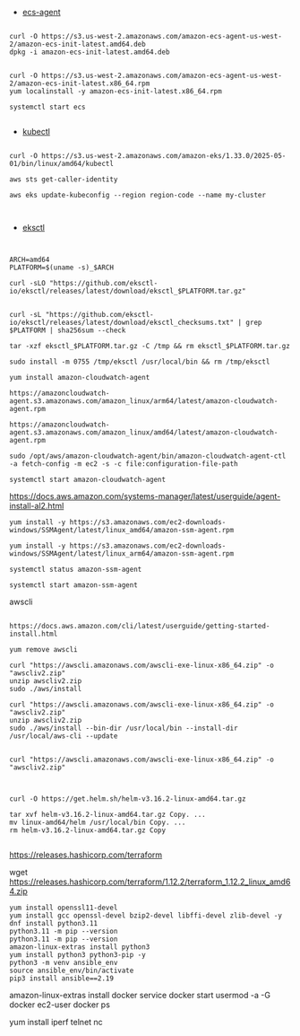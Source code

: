 


- [ecs-agent](https://docs.aws.amazon.com/AmazonECS/latest/developerguide/ecs-agent-install.html)

```

curl -O https://s3.us-west-2.amazonaws.com/amazon-ecs-agent-us-west-2/amazon-ecs-init-latest.amd64.deb
dpkg -i amazon-ecs-init-latest.amd64.deb


curl -O https://s3.us-west-2.amazonaws.com/amazon-ecs-agent-us-west-2/amazon-ecs-init-latest.x86_64.rpm
yum localinstall -y amazon-ecs-init-latest.x86_64.rpm

systemctl start ecs


```

- [kubectl](https://docs.aws.amazon.com/eks/latest/userguide/install-kubectl.html)

```

curl -O https://s3.us-west-2.amazonaws.com/amazon-eks/1.33.0/2025-05-01/bin/linux/amd64/kubectl

aws sts get-caller-identity

aws eks update-kubeconfig --region region-code --name my-cluster



```

- [eksctl](https://eksctl.io/installation/)

```


ARCH=amd64
PLATFORM=$(uname -s)_$ARCH

curl -sLO "https://github.com/eksctl-io/eksctl/releases/latest/download/eksctl_$PLATFORM.tar.gz"


curl -sL "https://github.com/eksctl-io/eksctl/releases/latest/download/eksctl_checksums.txt" | grep $PLATFORM | sha256sum --check

tar -xzf eksctl_$PLATFORM.tar.gz -C /tmp && rm eksctl_$PLATFORM.tar.gz

sudo install -m 0755 /tmp/eksctl /usr/local/bin && rm /tmp/eksctl

```

```
yum install amazon-cloudwatch-agent

https://amazoncloudwatch-agent.s3.amazonaws.com/amazon_linux/arm64/latest/amazon-cloudwatch-agent.rpm

https://amazoncloudwatch-agent.s3.amazonaws.com/amazon_linux/amd64/latest/amazon-cloudwatch-agent.rpm

sudo /opt/aws/amazon-cloudwatch-agent/bin/amazon-cloudwatch-agent-ctl -a fetch-config -m ec2 -s -c file:configuration-file-path

systemctl start amazon-cloudwatch-agent

```


https://docs.aws.amazon.com/systems-manager/latest/userguide/agent-install-al2.html

```
yum install -y https://s3.amazonaws.com/ec2-downloads-windows/SSMAgent/latest/linux_amd64/amazon-ssm-agent.rpm

yum install -y https://s3.amazonaws.com/ec2-downloads-windows/SSMAgent/latest/linux_arm64/amazon-ssm-agent.rpm

systemctl status amazon-ssm-agent

systemctl start amazon-ssm-agent

```

awscli

```

https://docs.aws.amazon.com/cli/latest/userguide/getting-started-install.html

yum remove awscli

curl "https://awscli.amazonaws.com/awscli-exe-linux-x86_64.zip" -o "awscliv2.zip"
unzip awscliv2.zip
sudo ./aws/install

curl "https://awscli.amazonaws.com/awscli-exe-linux-x86_64.zip" -o "awscliv2.zip"
unzip awscliv2.zip
sudo ./aws/install --bin-dir /usr/local/bin --install-dir /usr/local/aws-cli --update


curl "https://awscli.amazonaws.com/awscli-exe-linux-x86_64.zip" -o "awscliv2.zip"


```


```

curl -O https://get.helm.sh/helm-v3.16.2-linux-amd64.tar.gz

tar xvf helm-v3.16.2-linux-amd64.tar.gz Copy. ...
mv linux-amd64/helm /usr/local/bin Copy. ...
rm helm-v3.16.2-linux-amd64.tar.gz Copy


```
https://releases.hashicorp.com/terraform

wget https://releases.hashicorp.com/terraform/1.12.2/terraform_1.12.2_linux_amd64.zip

```
yum install openssl11-devel
yum install gcc openssl-devel bzip2-devel libffi-devel zlib-devel -y
dnf install python3.11
python3.11 -m pip --version
python3.11 -m pip --version
amazon-linux-extras install python3
yum install python3 python3-pip -y
python3 -m venv ansible_env
source ansible_env/bin/activate
pip3 install ansible==2.19

```

amazon-linux-extras install docker
service docker start
usermod -a -G docker ec2-user
docker ps



yum install iperf telnet nc 















